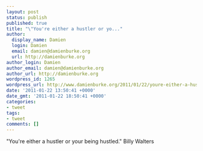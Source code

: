 ```yaml
---
layout: post
status: publish
published: true
title: "\"You're either a hustler or yo..."
author:
  display_name: Damien
  login: Damien
  email: damien@damienburke.org
  url: http://damienburke.org
author_login: Damien
author_email: damien@damienburke.org
author_url: http://damienburke.org
wordpress_id: 1265
wordpress_url: http://www.damienburke.org/2011/01/22/youre-either-a-hustler-or-yo-2/
date: '2011-01-22 13:50:41 +0000'
date_gmt: '2011-01-22 18:50:41 +0000'
categories:
- tweet
tags:
- tweet
comments: []
---
```

<p>"You're either a hustler or your being hustled." Billy Walters</p>
